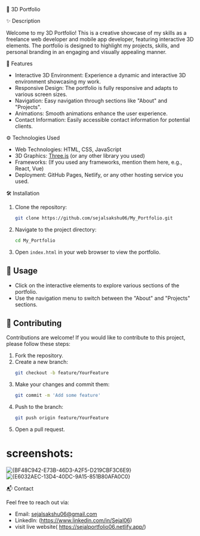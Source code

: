 🎨 3D Portfolio

✨ Description

Welcome to my 3D Portfolio! This is a creative showcase of my skills as a freelance web developer and mobile app developer, featuring interactive 3D elements. The portfolio is designed to highlight my projects, skills, and personal branding in an engaging and visually appealing manner.

 🚀 Features

- Interactive 3D Environment: Experience a dynamic and interactive 3D environment showcasing my work.
- Responsive Design: The portfolio is fully responsive and adapts to various screen sizes.
- Navigation: Easy navigation through sections like "About" and "Projects".
- Animations: Smooth animations enhance the user experience.
- Contact Information: Easily accessible contact information for potential clients.

⚙️ Technologies Used

- Web Technologies: HTML, CSS, JavaScript
- 3D Graphics: [Three.js](https://threejs.org/) (or any other library you used)
- Frameworks: (If you used any frameworks, mention them here, e.g., React, Vue)
- Deployment: GitHub Pages, Netlify, or any other hosting service you used.

 🛠️ Installation


1. Clone the repository:
   ```bash
   git clone https://github.com/sejalsakshu06/My_Portfolio.git


2. Navigate to the project directory:
   ```bash
   cd My_Portfolio
   ```
3. Open `index.html` in your web browser to view the portfolio.

## 🎉 Usage

- Click on the interactive elements to explore various sections of the portfolio.
- Use the navigation menu to switch between the "About" and "Projects" sections.

## 🤝 Contributing

Contributions are welcome! If you would like to contribute to this project, please follow these steps:

1. Fork the repository.
2. Create a new branch:
   ```bash
   git checkout -b feature/YourFeature
   ```
3. Make your changes and commit them:
   ```bash
   git commit -m 'Add some feature'
   ```
4. Push to the branch:
   ```bash
   git push origin feature/YourFeature
   ```
5. Open a pull request.


# screenshots:
![{BF48C942-E73B-46D3-A2F5-D219CBF3C6E9}](https://github.com/user-attachments/assets/a0e89314-1287-42fa-853f-8a00ff9d9457)
![{E6032AEC-13D4-40DC-9A15-851B80AFA0C0}](https://github.com/user-attachments/assets/22f2421b-3ba5-451f-9b2a-388bfb8cf3f4)




📬 Contact

Feel free to reach out via:

- Email: [sejalsakshu06@gmail.com](mailto:sejalsakshu06@example.com)
- LinkedIn: (https://www.linkedin.com/in/Sejal06)
- visit live website( https://sejalportfolio06.netlify.app/)

